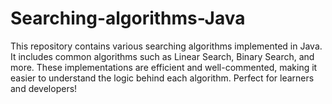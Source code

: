 # Searching-algorithms-Java
This repository contains various searching algorithms implemented in Java. It includes common algorithms such as Linear Search, Binary Search, and more. These implementations are efficient and well-commented, making it easier to understand the logic behind each algorithm. Perfect for learners and developers!
